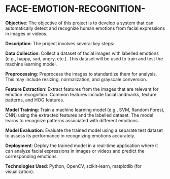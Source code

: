 # FACE-EMOTION-RECOGNITION-
**Objective**: The objective of this project is to develop a system that can automatically detect and recognize human emotions from facial expressions in images or videos.

**Description**: The project involves several key steps:

**Data Collection**: Collect a dataset of facial images with labelled emotions (e.g., happy, sad, angry, etc.). This dataset will be used to train and test the machine learning model.

**Preprocessing**: Preprocess the images to standardize them for analysis. This may include resizing, normalization, and grayscale conversion.

**Feature Extraction**: Extract features from the images that are relevant for emotion recognition. Common features include facial landmarks, texture patterns, and HOG features.

**Model Training**: Train a machine learning model (e.g., SVM, Random Forest, CNN) using the extracted features and the labelled dataset. The model learns to recognize patterns associated with different emotions.

**Model Evaluation**: Evaluate the trained model using a separate test dataset to assess its performance in recognizing emotions accurately.

**Deployment**: Deploy the trained model in a real-time application where it can analyze facial expressions in images or videos and predict the corresponding emotions.

**Technologies Used**: Python, OpenCV, scikit-learn, matplotlib (for visualization).
